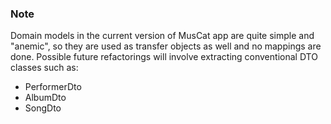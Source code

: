 ### Note

Domain models in the current version of MusCat app are quite simple and "anemic", so they are used as transfer objects as well and no mappings are done. Possible future refactorings will involve extracting conventional DTO classes such as:

- PerformerDto
- AlbumDto
- SongDto
